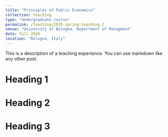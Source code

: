 ```yaml
---
title: "Principles of Public Economics"
collection: teaching
type: "Undergraduate course"
permalink: /teaching/2015-spring-teaching-2
venue: "University of Bologna, Department of Managment"
date: Fall 2020
location: "Bologna, Italy"
---
```


This is a description of a teaching experience. You can use markdown like any other post.

Heading 1
======

Heading 2
======

Heading 3
======
